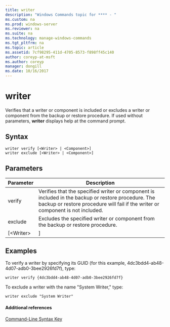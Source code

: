 ```yaml
---
title: writer
description: "Windows Commands topic for **** - "
ms.custom: na
ms.prod: windows-server
ms.reviewer: na
ms.suite: na
ms.technology: manage-windows-commands
ms.tgt_pltfrm: na
ms.topic: article
ms.assetid: 7cf98295-411d-4705-8573-f898ff45c140
author: coreyp-at-msft
ms.author: coreyp
manager: dongill
ms.date: 10/16/2017
---
```


# writer



Verifies that a writer or component is included or excludes a writer or component from the backup or restore procedure. If used without parameters, **writer** displays help at the command prompt.

## Syntax

```
writer verify [<Writer> | <Component>]
writer exclude [<Writer> | <Component>]
```

## Parameters

| Parameter  |                                                                                      Description                                                                                      |
|------------|---------------------------------------------------------------------------------------------------------------------------------------------------------------------------------------|
|   verify   | Verifies that the specified writer or component is included in the backup or restore procedure. The backup or restore procedure will fail if the writer or component is not included. |
|  exclude   |                                                   Excludes the specified writer or component from the backup or restore procedure.                                                    |
| [\<Writer> |                                                                                     <Component>]                                                                                      |

## <a name="BKMK_examples"></a>Examples

To verify a writer by specifying its GUID (for this example, 4dc3bdd4-ab48-4d07-adb0-3bee2926fd7f), type:
```
writer verify {4dc3bdd4-ab48-4d07-adb0-3bee2926fd7f}
```
To exclude a writer with the name "System Writer," type:
```
writer exclude "System Writer"
```

#### Additional references

[Command-Line Syntax Key](command-line-syntax-key.md)